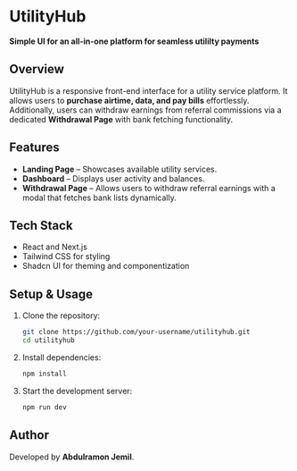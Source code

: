 # UtilityHub

**Simple UI for an all-in-one platform for seamless utililty payments**

## Overview

UtilityHub is a responsive front-end interface for a utility service platform. It allows users to **purchase airtime, data, and pay bills** effortlessly. Additionally, users can withdraw earnings from referral commissions via a dedicated **Withdrawal Page** with bank fetching functionality.

## Features

- **Landing Page** – Showcases available utility services.
- **Dashboard** – Displays user activity and balances.
- **Withdrawal Page** – Allows users to withdraw referral earnings with a modal that fetches bank lists dynamically.

## Tech Stack

- React and Next.js
- Tailwind CSS for styling
- Shadcn UI for theming and componentization

## Setup & Usage

1. Clone the repository:
   ```sh
   git clone https://github.com/your-username/utilityhub.git
   cd utilityhub
   ```
2. Install dependencies:
   ```sh
   npm install
   ```
3. Start the development server:
   ```sh
   npm run dev
   ```

## Author

Developed by **Abdulramon Jemil**.
